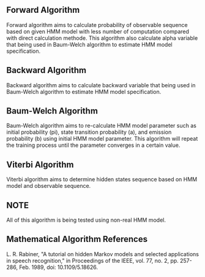 <h2> Forward Algorithm </h2>
Forward algorithm aims to calculate probability of observable sequence based on given HMM model with less number of computation compared with direct calculation methode. This algorithm also calculate alpha variable that being used in Baum-Welch algorithm to estimate HMM model specification.

<h2> Backward Algorithm </h2>
Backward algorithm aims to calculate backward variable that being used in Baum-Welch algorithm to estimate HMM model specification.

<h2> Baum-Welch Algorithm </h2>
Baum-Welch algorithm aims to re-calculate HMM model parameter such as initial probability (pi), state transition probability (a), and emission probability (b) using initial HMM model parameter. This algorithm will repeat the training process until the parameter converges in a certain value.

<h2> Viterbi Algorithm </h2>
Viterbi algorithm aims to determine hidden states sequence based on HMM model and observable sequence.

<h2> NOTE </h2>
All of this algorithm is being tested using non-real HMM model.

<h2> Mathematical Algorithm References </h2>
L. R. Rabiner, "A tutorial on hidden Markov models and selected applications in speech recognition," in Proceedings of the IEEE, vol. 77, no. 2, pp. 257-286, Feb. 1989, doi: 10.1109/5.18626.
